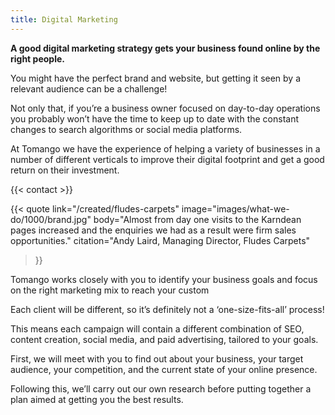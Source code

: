 ```yaml
---
title: Digital Marketing
---
```


**A good digital marketing strategy gets your business found online by the right people.**

You might have the perfect brand and website, but getting it seen by a relevant audience can be a challenge!

Not only that, if you’re a business owner focused on day-to-day operations you probably won’t have the time to keep up to date with the constant changes to search algorithms or social media platforms.

At Tomango we have the experience of helping a variety of businesses in a number of different verticals to improve their digital footprint and get a good return on their investment.

{{< contact >}}

{{< quote
	link="/created/fludes-carpets"
	image="images/what-we-do/1000/brand.jpg"
	body="Almost from day one visits to the Karndean pages increased and the enquiries we had as a result were firm sales opportunities."
	citation="Andy Laird, Managing Director, Fludes Carpets"
>}}

Tomango works closely with you to identify your business goals and focus on the right marketing mix to reach your custom

Each client will be different, so it’s definitely not a ‘one-size-fits-all’ process!

This means each campaign will contain a different combination of SEO, content creation, social media, and paid advertising, tailored to your goals. 

First, we will meet with you to find out about your business, your target audience, your competition, and the current state of your online presence.

Following this, we’ll carry out our own research before putting together a plan aimed at getting you the best results.
